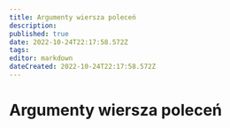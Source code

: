 ```yaml
---
title: Argumenty wiersza poleceń
description: 
published: true
date: 2022-10-24T22:17:58.572Z
tags: 
editor: markdown
dateCreated: 2022-10-24T22:17:58.572Z
---
```


# Argumenty wiersza poleceń